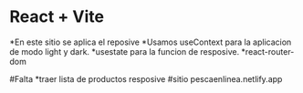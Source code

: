 # React + Vite

*En este sitio se aplica el reposive
*Usamos useContext para la aplicacion de modo light y dark.
*usestate para la funcion de resposive. 
*react-router-dom


#Falta 
*traer lista de productos resposive
#sitio
pescaenlinea.netlify.app
